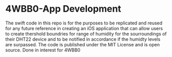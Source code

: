 # 4WBB0-App Development
The swift code in this repo is for the purposes to be replicated and reused for any future reference in creating an iOS application that can allow users to create thershold boundries for range of humidity for the sourroundings of their DHT22 device and to be notified in accordance if the humidty levels are surpassed. The code is published under the MIT License and is open source. Done in interest for 4WBB0
